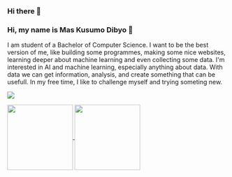 ### Hi there 👋

### Hi, my name is Mas Kusumo Dibyo 👋
I am student of a Bachelor of Computer Science. I want to be the best version of me, like building some programmes, making some nice websites, learning deeper about machine learning and even collecting some data. I'm interested in AI and machine learning, especially anything about data. With data we can get information, analysis, and create something that can be usefull. In my free time, I like to challenge myself and trying someting new.

<p>
  <a href="https://www.linkedin.com/in/ahimsarijalu/">
    <img align="center" src="https://img.shields.io/badge/-maskusumodibyo-blue?style=flat&logo=Linkedin&logoColor=white&link=https://www.linkedin.com/in/ahimsarijalu/">
  </a>
</p>
<p>
  <a href="https://github.com/ahimsarijalu/github-readme-stats">
    <img height="150" length="500" align="center" src="https://github-readme-stats.vercel.app/api?username=ahimsarijalu&show_icons=true&count_private=true&theme=dark">
  </a>
  <a href="https://github.com/ahimsarijalu/github-readme-stats">
    <img height="150" lenght="500" align="center" src="https://github-readme-stats.vercel.app/api/top-langs/?username=ahimsarijalu&layout=compact&theme=dark">
  </a>
</p>
